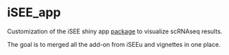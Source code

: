# iSEE_app
Customization of the iSEE shiny app [package](https://www.bioconductor.org/packages/release/bioc/html/iSEE.html) to visualize scRNAseq results.

The goal is to merged all the add-on from iSEEu and vignettes in one place.
